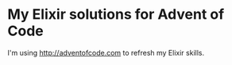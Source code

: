 # My Elixir solutions for Advent of Code

I'm using http://adventofcode.com to refresh my Elixir skills.
